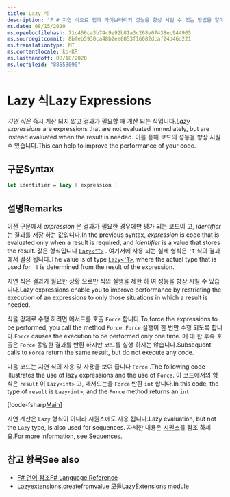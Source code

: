 ```yaml
---
title: Lazy 식
description: 'F # 지연 식으로 앱과 라이브러리의 성능을 향상 시킬 수 있는 방법을 알아봅니다.'
ms.date: 08/15/2020
ms.openlocfilehash: 71c466ca3b74c9e92b81a3c268e07438ec944905
ms.sourcegitcommit: 8bfeb5930ca48b2ee6053f16082dcaf24d46d221
ms.translationtype: MT
ms.contentlocale: ko-KR
ms.lasthandoff: 08/18/2020
ms.locfileid: "88558090"
---
```

# <a name="lazy-expressions"></a><span data-ttu-id="5b315-103">Lazy 식</span><span class="sxs-lookup"><span data-stu-id="5b315-103">Lazy Expressions</span></span>

<span data-ttu-id="5b315-104">*지연 식은* 즉시 계산 되지 않고 결과가 필요할 때 계산 되는 식입니다.</span><span class="sxs-lookup"><span data-stu-id="5b315-104">*Lazy expressions* are expressions that are not evaluated immediately, but are instead evaluated when the result is needed.</span></span> <span data-ttu-id="5b315-105">이를 통해 코드의 성능을 향상 시킬 수 있습니다.</span><span class="sxs-lookup"><span data-stu-id="5b315-105">This can help to improve the performance of your code.</span></span>

## <a name="syntax"></a><span data-ttu-id="5b315-106">구문</span><span class="sxs-lookup"><span data-stu-id="5b315-106">Syntax</span></span>

```fsharp
let identifier = lazy ( expression )
```

## <a name="remarks"></a><span data-ttu-id="5b315-107">설명</span><span class="sxs-lookup"><span data-stu-id="5b315-107">Remarks</span></span>

<span data-ttu-id="5b315-108">이전 구문에서 *expression* 은 결과가 필요한 경우에만 평가 되는 코드이 고, *identifier* 는 결과를 저장 하는 값입니다.</span><span class="sxs-lookup"><span data-stu-id="5b315-108">In the previous syntax, *expression* is code that is evaluated only when a result is required, and *identifier* is a value that stores the result.</span></span> <span data-ttu-id="5b315-109">값은 형식입니다 [`Lazy<'T>`](https://fsharp.github.io/fsharp-core-docs/reference/fsharp-control-lazy-1-0.html) . 여기서에 사용 되는 실제 형식은 `'T` 식의 결과에서 결정 됩니다.</span><span class="sxs-lookup"><span data-stu-id="5b315-109">The value is of type [`Lazy<'T>`](https://fsharp.github.io/fsharp-core-docs/reference/fsharp-control-lazy-1-0.html), where the actual type that is used for `'T` is determined from the result of the expression.</span></span>

<span data-ttu-id="5b315-110">지연 식은 결과가 필요한 상황 으로만 식의 실행을 제한 하 여 성능을 향상 시킬 수 있습니다.</span><span class="sxs-lookup"><span data-stu-id="5b315-110">Lazy expressions enable you to improve performance by restricting the execution of an expressions to only those situations in which a result is needed.</span></span>

<span data-ttu-id="5b315-111">식을 강제로 수행 하려면 메서드를 호출 `Force` 합니다.</span><span class="sxs-lookup"><span data-stu-id="5b315-111">To force the expressions to be performed, you call the method `Force`.</span></span> <span data-ttu-id="5b315-112">`Force` 실행이 한 번만 수행 되도록 합니다.</span><span class="sxs-lookup"><span data-stu-id="5b315-112">`Force` causes the execution to be performed only one time.</span></span> <span data-ttu-id="5b315-113">에 대 한 후속 호출은 `Force` 동일한 결과를 반환 하지만 코드를 실행 하지는 않습니다.</span><span class="sxs-lookup"><span data-stu-id="5b315-113">Subsequent calls to `Force` return the same result, but do not execute any code.</span></span>

<span data-ttu-id="5b315-114">다음 코드는 지연 식의 사용 및 사용을 보여 줍니다 `Force` .</span><span class="sxs-lookup"><span data-stu-id="5b315-114">The following code illustrates the use of lazy expressions and the use of `Force`.</span></span> <span data-ttu-id="5b315-115">이 코드에서의 형식은 `result` 이 `Lazy<int>` 고, 메서드는을 `Force` 반환 `int` 합니다.</span><span class="sxs-lookup"><span data-stu-id="5b315-115">In this code, the type of `result` is `Lazy<int>`, and the `Force` method returns an `int`.</span></span>

[!code-fsharp[Main](~/samples/snippets/fsharp/lang-ref-2/snippet73011.fs)]

<span data-ttu-id="5b315-116">지연 계산은 `Lazy` 형식이 아니라 시퀀스에도 사용 됩니다.</span><span class="sxs-lookup"><span data-stu-id="5b315-116">Lazy evaluation, but not the `Lazy` type, is also used for sequences.</span></span> <span data-ttu-id="5b315-117">자세한 내용은 [시퀀스](sequences.md)를 참조 하세요.</span><span class="sxs-lookup"><span data-stu-id="5b315-117">For more information, see [Sequences](sequences.md).</span></span>

## <a name="see-also"></a><span data-ttu-id="5b315-118">참고 항목</span><span class="sxs-lookup"><span data-stu-id="5b315-118">See also</span></span>

- [<span data-ttu-id="5b315-119">F# 언어 참조</span><span class="sxs-lookup"><span data-stu-id="5b315-119">F# Language Reference</span></span>](index.md)
- [<span data-ttu-id="5b315-120">Lazyextensions.createfromvalue 모듈</span><span class="sxs-lookup"><span data-stu-id="5b315-120">LazyExtensions module</span></span>](https://fsharp.github.io/fsharp-core-docs/reference/fsharp-control-lazyextensions.html)
